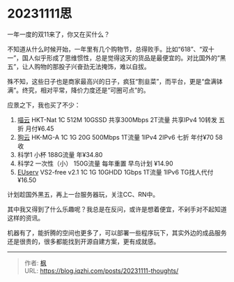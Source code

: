 # 20231111思


一年一度的双11来了，你又在买什么？

<!--more-->

不知道从什么时候开始，一年里有几个购物节，总得败手。比如“618”、“双十一”，国人似乎形成了思维惯性，总是觉得这天的货品是最便宜的。对比国外的“黑五”，让人购物的那股子兴奋劲无法掩饰，难以自拔。

殊不知，这些日子也是商家最高兴的日子，疯狂“割韭菜”，而平台，更是“盘满钵满”。终究，相对平常，降价力度还是“可圈可点”的。

应景之下，我也买了不少：

1. [喵云](https://miaomiao.moe/) HKT-Nat 1C 512M 10GSSD 共享300Mbps 2T流量 共享IPv4 10转发 五折 月付¥6.45
2. [狗云](https://dogyun.com/) HK-MG-A 1C 1G 20G 500Mbps 1T流量 1IPv4 2IPv6 七折 年付¥70 58收
3. 科学1 小杯 188G流量 年¥34.80
4. 科学2 一次性（小） 150G流量 每年重置 早鸟计划 ¥14.90
5. [EUserv](https://www.euserv.com/en/) VS2-free v2.1 1C 1G 10GHDD 1Gbps 1T流量 1IPv6 TG找人代付 ¥16.50

计划趁国外黑五，再上一台服务器玩，关注CC、RN中。

其中我又得到了什么乐趣呢？我总是在反问，或许是想着便宜，不剁手对不起知道这样的资讯。

机器有了，能折腾的空间也更多了，可以部署一些程序玩下，其实外边的成品服务还是很贵的，很多都能找到开源自建方案，更有成就感。


---

> 作者: [枫](https://github.com/qiuzhi)  
> URL: https://blog.iqzhi.com/posts/20231111-thoughts/  

